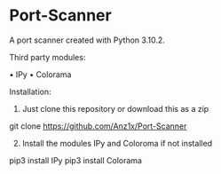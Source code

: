 # Port-Scanner
A port scanner created with Python 3.10.2.

Third party modules:

  • IPy
  • Colorama

Installation:

1. Just clone this repository or download this as a zip
  
  git clone https://github.com/Anz1x/Port-Scanner

2. Install the modules IPy and Coloroma if not installed

  pip3 install IPy
  pip3 install Colorama
 
